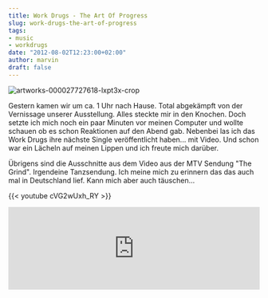 ```yaml
---
title: Work Drugs - The Art Of Progress
slug: work-drugs-the-art-of-progress
tags:
- music
- workdrugs
date: "2012-08-02T12:23:00+02:00"
author: marvin
draft: false
---
```

![artworks-000027727618-lxpt3x-crop](/images/artworks-000027727618-lxpt3x-crop.jpg)

Gestern kamen wir um ca. 1 Uhr nach Hause. Total abgekämpft von der
Vernissage unserer Ausstellung. Alles steckte mir in den Knochen. Doch
setzte ich mich noch ein paar Minuten vor meinen Computer und wollte
schauen ob es schon Reaktionen auf den Abend gab. Nebenbei las ich das
Work Drugs ihre nächste Single veröffentlicht haben... mit Video. Und
schon war ein Lächeln auf meinen Lippen und ich freute mich darüber.

Übrigens sind die Ausschnitte aus dem Video aus der MTV Sendung "The
Grind". Irgendeine Tanzsendung. Ich meine mich zu erinnern das das auch
mal in Deutschland lief. Kann mich aber auch täuschen...

{{< youtube cVG2wUxh_RY >}}

<iframe width="100%" height="166" scrolling="no" frameborder="no" src="https://w.soundcloud.com/player/?url=http%3A%2F%2Fapi.soundcloud.com%2Ftracks%2F54884000&amp;show_artwork=true"></iframe>